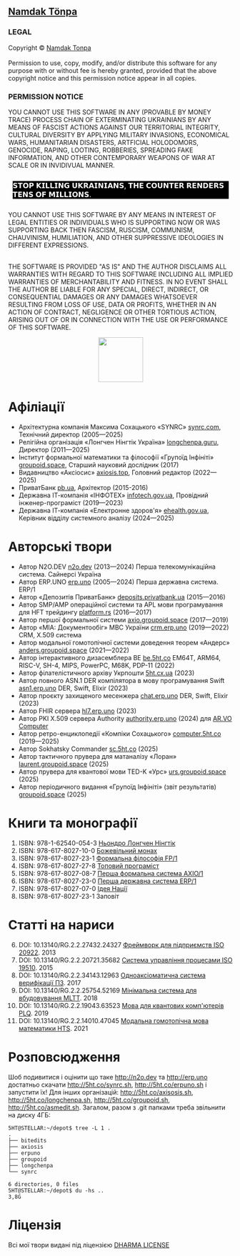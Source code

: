 
<h2 style="white-space: nowrap;"><a itemprop="sameAs" content="https://orcid.org/0000-0001-7127-8796" href="https://orcid.org/0000-0001-7127-8796" target="orcid.widget" rel="me noopener noreferrer" style="vertical-align:top;white-space: nowrap;">Namdak Tönpa</a> </h2>

<aside>
    <article>
        <section>
            <h3>LEGAL</h3>
            <div>Copyright &copy; <a href="https://tonpa.guru/">Namdak Tonpa</a></div><br>
            <div>Permission to use, copy, modify, and/or distribute this software
                 for any purpose with or without fee is hereby granted, provided
                 that the above copyright notice and this permission notice appear in all copies.
            </div>
        </section>
        <section>
            <h3>PERMISSION NOTICE</h3>
            <div>
                 YOU CANNOT USE THIS SOFTWARE IN ANY (PROVABLE BY MONEY TRACE)
                 PROCESS CHAIN OF EXTERMINATING UKRAINIANS BY ANY MEANS
                 OF FASCIST ACTIONS AGAINST OUR TERRITORIAL INTEGRITY,
                 CULTURAL DIVERSITY BY APPLYING MILITARY INVASIONS,
                 ECONOMICAL WARS, HUMANITARIAN DISASTERS, ARTFICIAL HOLODOMORS,
                 GENOCIDE, RAPING, LOOTING, ROBBERIES, SPREADING FAKE INFORMATION,
                 AND OTHER CONTEMPORARY WEAPONS OF WAR AT SCALE OR IN INVIDIVUAL MANNER.
            </div><br>
            <div style="font-size:16px;margin:10px;background:black;color:white;">
                 𝗦𝗧𝗢𝗣 𝗞𝗜𝗟𝗟𝗜𝗡𝗚 𝗨𝗞𝗥𝗔𝗜𝗡𝗜𝗔𝗡𝗦, 𝗧𝗛𝗘 𝗖𝗢𝗨𝗡𝗧𝗘𝗥 𝗥𝗘𝗡𝗗𝗘𝗥𝗦 𝗧𝗘𝗡𝗦 𝗢𝗙 𝗠𝗜𝗟𝗟𝗜𝗢𝗡𝗦.
            </div><br>
            <div>
                 YOU CANNOT USE THIS SOFTWARE BY ANY MEANS IN INTEREST OF LEGAL
                 ENTITIES OR INDIVIDUALS WHO IS SUPPORTING NOW OR WAS SUPPORTING
                 BACK THEN FASCISM, RUSCISM, COMMUNISM, CHAUVINISM, HUMILIATION,
                 AND OTHER SUPPRESSIVE IDEOLOGIES IN DIFFERENT EXPRESSIONS.<br><br>
            </div>
        </section>
    </article>
</aside>
<main>
    <section>
        <p> THE SOFTWARE IS PROVIDED "AS IS" AND THE AUTHOR DISCLAIMS ALL WARRANTIES
            WITH REGARD TO THIS SOFTWARE INCLUDING ALL IMPLIED WARRANTIES OF
            MERCHANTABILITY AND FITNESS. IN NO EVENT SHALL THE AUTHOR BE LIABLE FOR
            ANY SPECIAL, DIRECT, INDIRECT, OR CONSEQUENTIAL DAMAGES OR ANY DAMAGES
            WHATSOEVER RESULTING FROM LOSS OF USE, DATA OR PROFITS, WHETHER IN AN
            ACTION OF CONTRACT, NEGLIGENCE OR OTHER TORTIOUS ACTION, ARISING OUT OF
            OR IN CONNECTION WITH THE USE OR PERFORMANCE OF THIS SOFTWARE.
        </p>
            <div align=center><img src="https://5HT.co/BUDDHA.svg" width=100></div>
    </section>
</main>

# Афіліації

* Архітектурна компанія Максима Сохацького «SYNRC» <a href="https://synrc.com">synrc.com</a>, Технічний директор (2005—2025)
* Релігійна організація «Лонгчен Нінгтік Україна» <a href="https://longchenpa.guru">longchenpa.guru</a>, Директор (2011—2025)
* Інститут формальної математики та філософії «Групоїд Інфініті» <a href="https://groupoid.space/institute/">groupoid.space</a>, Старший науковий дослідник (2017)
* Видавництво «Аксіосис» <a href="https://axiosis.top">axiosis.top</a>, Головний редактор (2022—2025)
* ПриватБанк <a href="https://pb.ua">pb.ua</a>, Архітектор (2015-2016)
* Державна ІТ-компанія «ІНФОТЕХ» <a href="https://infotech.gov.ua">infotech.gov.ua</a>, Провідний інженер-програміст (2019—2023)
* Державна ІТ-компанія «Електронне здоров'я» <a href="https://ehealth.gov.ua">ehealth.gov.ua</a>, Керівник відділу системного аналізу (2024—2025)

# Авторські твори

* Автор N2O.DEV <a href="https://n2o.dev">n2o.dev</a> (2013—2024) Перша телекомунікаційна система. Сайнерсі Україна
* Автор ERP.UNO <a href="https://erp.uno">erp.uno</a> (2005—2024) Перша державна система. ERP/1
* Автор «Депозитів ПриватБанк» <a href="https://deposits.privatbank.ua/static/doc/index.htm">deposits.privatbank.ua</a> (2015—2016)
* Автор SMP/AMP операційної системи та APL мови програмування для HFT трейдингу <a href="https://github.com/o83/n2o">platform.rs</a> (2016—2017)
* Автор першої формальної системи <a href="https://axio.groupoid.space">axio.groupoid.space</a> (2017—2019) 
* Автор «МІА: Документообіг» МВС України <a href="https://crm.erp.uno">crm.erp.uno</a> (2019—2022) CRM, X.509 система
* Автор модальної гомотопічної системи доведення теорем «Андерс» <a href="https://anders.groupoid.space">anders.groupoid.space</a> (2021—2022)
* Автор інтерактивного дизасемблера BE <a href="https://be.5ht.co">be.5ht.co</a> EM64T, ARM64, RISC-V, SH-4, MIPS, PowerPC, M68K, PDP-11 (2022)
* Автор філателістичного архіву Укрпошти <a href="https://5ht.github.io/5ht.cx.ua/">5ht.cx.ua</a> (2023)
* Автор повного ASN.1 DER компілятора в мову програмування Swift <a href="https://asn1.erp.uno">asn1.erp.uno</a> DER, Swift, Elixir (2023)
* Автор проєкту захищеного месенжера <a href="https://chat.erp.uno">chat.erp.uno</a> DER, Swift, Elixir (2023)
* Автор FHIR сервера <a href="https://hl7.erp.uno">hl7.erp.uno</a> (2023)
* Автор PKI X.509 сервера Authority <a href="https://authority.erp.uno">authority.erp.uno</a> (2024) для <a href="https://github.com/arvo-computer/">AR.VO Computer</a>
* Автор ретро-енциклопедії «Компіки Сохацького» <a href="https://computer.5ht.co">computer.5ht.co</a> (2019—2025)
* Автор Sokhatsky Commander <a href="https://sc.5ht.co">sc.5ht.co</a> (2025)
* Автор тактичного прувера для матаналізу «Лоран» <a href="https://laurent.groupoid.space">laurent.groupoid.space</a> (2025)
* Автор прувера для квантової мови TED-K «Урс» <a href="https://urs.groupoid.space">urs.groupoid.space</a> (2025)
* Автор періодичного видання «Групоїд Інфініті» (звіт результатів) <a href="https://groupoid.space">groupoid.space</a> (2025)

# Книги та монографії

1. ISBN: 978-1-62540-054-3 <a href="https://axiosis.github.io/books/nendro/nendro.pdf">Ньондро Лонгчен Нінгтік</a>
2. ISBN: 978-617-8027-10-0 <a href="https://axiosis.github.io/books/monk/monk.pdf">Божевільний монах</a>
3. ISBN: 978-617-8027-23-1 <a href="https://axiosis.github.io/books/fp/fp.pdf">Формальна філософія FP/1</a>
4. ISBN: 978-617-8027-27-8 <a href="https://axiosis.github.io/books/top/top.pdf">Топовий програміст</a>
5. ISBN: 978-617-8027-08-7 <a href="https://axiosis.github.io/books/axio/axio.pdf">Перша формальна система AXIO/1</a>
6. ISBN: 978-617-8027-23-0 <a href="https://axiosis.github.io/books/erp/erp.pdf">Перша державна система ERP/1</a>
7. ISBN: 978-617-8027-07-0 <a href="https://axiosis.github.io/books/azov/idea.pdf">Ідея Нації</a>
8. ISBN: 978-617-8027-23-1 Заповіт

# Статті на нариси

6. DOI: 10.13140/RG.2.2.27432.24327 <a href="https://n2o.dev/ua/books/vol.2/index.html">Фреймворк для підприємств ISO 20922</a>. 2013
7. DOI: 10.13140/RG.2.2.20721.35682 <a href="https://n2o.dev/ua/books/vol.3/index.html">Система управління процесами ISO 19510</a>. 2015
8. DOI: 10.13140/RG.2.2.34143.12963 <a href="https://axiosis.github.io/articles/henk/pts_ua.pdf">Одноаксіоматична система верифікації ПЗ</a>. 2017
9. DOI: 10.13140/RG.2.2.25754.52169 <a href="https://axiosis.github.io/articles/per/anno_ua.pdf">Мінімальна система для вбудовування MLTT</a>. 2018
10. DOI: 10.13140/RG.2.2.19043.63523 <a href="https://axiosis.github.io/articles/bloch/quantum.pdf">Мова для квантових комп'ютерів PLQ</a>. 2019
11. DOI: 10.13140/RG.2.2.14010.47045 <a href="https://axiosis.github.io/articles/anders/anders.pdf">Модальна гомотопічна мова математики HTS</a>. 2021

# Розповсюдження

Шоб подивитися і оцінити що таке http://n2o.dev та http://erp.uno достатньо скачати http://5ht.co/synrc.sh,
http://5ht.co/erpuno.sh і запустити їх! Для інших організацій: http://5ht.co/axisosis.sh, http://5ht.co/longchenpa.sh,
http://5ht.co/groupoid.sh, http://5ht.co/asmedit.sh. Загалом, разом з .git папками треба звільнити на диску 4ГБ:

```
5HT@STELLAR:~/depot$ tree -L 1 .
.
├── bitedits
├── axiosis
├── erpuno
├── groupoid
├── longchenpa
└── synrc

6 directories, 0 files
5HT@STELLAR:~/depot$ du -hs ..
3,8G
```

# Ліцензія

Всі мої твори видані під ліцензією <a href="https://5ht.co/license/">DHARMA LICENSE</a>

